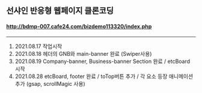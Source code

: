 ## 선샤인 반응형 웹페이지 클론코딩

#### http://bdmp-007.cafe24.com/bizdemo113320/index.php
---
1. 2021.08.17 작업시작
2. 2021.08.18 헤더의 GNB와 main-banner 완료 (Swiper사용)
3. 2021.08.19 Company-banner, Business-banner Section 완료 / etcBoard 시작
4. 2021.08.28 etcBoard, footer 완료 / toTop버튼 추가 / 각 요소 등장 애니메이션 추가 (gsap, scrollMagic 사용)